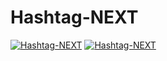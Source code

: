 # Hashtag-NEXT

[![Hashtag-NEXT](https://img.youtube.com/vi/lwlirs_dlSI/0.jpg)](https://www.youtube.com/watch?v=lwlirs_dlSI)
[![Hashtag-NEXT](https://img.youtube.com/vi/ow0xaPRF4P4/0.jpg)](https://www.youtube.com/watch?v=ow0xaPRF4P4)


